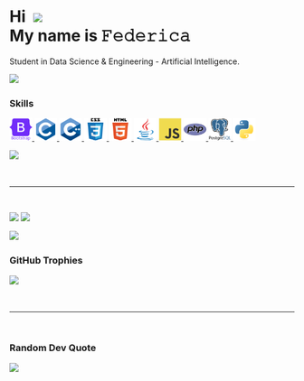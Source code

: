 Hi ![]() <img width="55" src="https://media.tenor.com/VPvRG_pVVqAAAAAi/paws-cute.gif">
<br>
My name is 𝙵𝚎𝚍𝚎𝚛𝚒𝚌𝚊
========================================================================================================================================

Student in Data Science & Engineering - Artificial Intelligence.

[![](https://visitcount.itsvg.in/api?id=girofex&icon=3&color=6)](https://visitcount.itsvg.in)


### Skills

<p align="left">
  <a href="https://getbootstrap.com" target="_blank" rel="noreferrer"> <img src="https://raw.githubusercontent.com/devicons/devicon/master/icons/bootstrap/bootstrap-plain-wordmark.svg" alt="bootstrap" width="40" height="40"/> </a>
  <a href="https://www.cprogramming.com/" target="_blank" rel="noreferrer"> <img src="https://raw.githubusercontent.com/devicons/devicon/master/icons/c/c-original.svg" alt="c" width="40" height="40"/> </a>
  <a href="https://www.w3schools.com/cpp/" target="_blank" rel="noreferrer"> <img src="https://raw.githubusercontent.com/devicons/devicon/master/icons/cplusplus/cplusplus-original.svg" alt="cplusplus" width="40" height="40"/> </a>
  <a href="https://www.w3schools.com/css/" target="_blank" rel="noreferrer"> <img src="https://raw.githubusercontent.com/devicons/devicon/master/icons/css3/css3-original-wordmark.svg" alt="css3" width="40" height="40"/> </a>
  <a href="https://www.w3.org/html/" target="_blank" rel="noreferrer"> <img src="https://raw.githubusercontent.com/devicons/devicon/master/icons/html5/html5-original-wordmark.svg" alt="html5" width="40" height="40"/> </a>
  <a href="https://www.java.com" target="_blank" rel="noreferrer"> <img src="https://raw.githubusercontent.com/devicons/devicon/master/icons/java/java-original.svg" alt="java" width="40" height="40"/> </a>
  <a href="https://developer.mozilla.org/en-US/docs/Web/JavaScript" target="_blank" rel="noreferrer"> <img src="https://raw.githubusercontent.com/devicons/devicon/master/icons/javascript/javascript-original.svg" alt="javascript" width="40" height="40"/> </a>
  <a href="https://www.php.net" target="_blank" rel="noreferrer"> <img src="https://raw.githubusercontent.com/devicons/devicon/master/icons/php/php-original.svg" alt="php" width="40" height="40"/> </a>
  <a href="https://www.postgresql.org" target="_blank" rel="noreferrer"> <img src="https://raw.githubusercontent.com/devicons/devicon/master/icons/postgresql/postgresql-original-wordmark.svg" alt="postgresql" width="40" height="40"/> </a>
  <a href="https://www.python.org" target="_blank" rel="noreferrer"> <img src="https://raw.githubusercontent.com/devicons/devicon/master/icons/python/python-original.svg" alt="python" width="40" height="40"/> </a>
</p>

![](https://github-readme-stats.vercel.app/api/top-langs/?username=girofex&theme=tokyonight&hide_border=true&include_all_commits=false&count_private=true&layout=compact)

<br>

---------------------
<br>

![](https://github-readme-stats.vercel.app/api?username=girofex&theme=tokyonight&hide_border=true&include_all_commits=false&count_private=true)
![](https://github-readme-streak-stats.herokuapp.com/?user=girofex&theme=tokyonight&hide_border=true)

![](https://github-contributor-stats.vercel.app/api?username=girofex&limit=5&theme=tokyonight&hide_border=true&combine_all_yearly_contributions=true)

### GitHub Trophies

![](https://github-profile-trophy.vercel.app/?username=girofex&theme=tokyonight&no-frame=true&no-bg=false&margin-w=4)

<br>

---------------------
<br>

### Random Dev Quote

![](https://quotes-github-readme.vercel.app/api?type=horizontal&theme=tokyonight)
